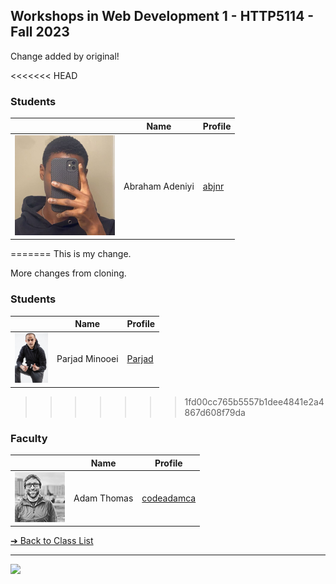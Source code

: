 <style>@import url("//readme.codeadam.ca/readme.css");</style>

## Workshops in Web Development 1 - HTTP5114 - Fall 2023

Change added by original!

<<<<<<< HEAD
### Students

|                            | Name            | Profile                          |
| -------------------------- | --------------- | -------------------------------- |
| ![abjnr](images/abjnr.png) | Abraham Adeniyi | [abjnr](students/abjnr.markdown) |
=======
This is my change.

More changes from cloning.

### Students

|                                                    | Name                   | Profile                                             |
| -------------------------------------------------- | ---------------------- | --------------------------------------------------- |
| ![Parjad Minooei](images/ParjadMinooei.jpg)        | Parjad Minooei         | [Parjad](students/parjad)

>>>>>>> 1fd00cc765b5557b1dee4841e2a4867d608f79da

### Faculty

|                                       | Name        | Profile                          |
| ------------------------------------- | ----------- | -------------------------------- |
| ![Adam Thomas](images/codeadamca.png) | Adam Thomas | [codeadamca](faculty/codeadamca) | 

[&#10132; Back to Class List](/)

---

<a href="https://brickmmo.com">
<img src="https://brickmmo.com/images/brickmmo-logo-horizontal.jpg" width="100">
</a>
